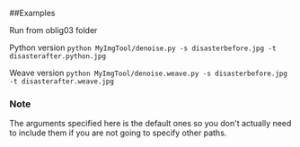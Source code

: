 ##Examples

Run from oblig03 folder

Python version
`python MyImgTool/denoise.py -s disasterbefore.jpg -t disasterafter.python.jpg`

Weave version
`python MyImgTool/denoise.weave.py -s disasterbefore.jpg -t disasterafter.weave.jpg`

### Note
The arguments specified here is the default ones so you don't actually need
to include them if you are not going to specify other paths.
